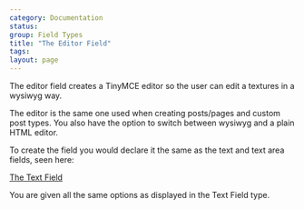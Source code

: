 ```yaml
---
category: Documentation
status:
group: Field Types
title: "The Editor Field"
tags: 
layout: page
---
```


The editor field creates a TinyMCE editor so the user can edit a textures in a wysiwyg way.

The editor is the same one used when creating posts/pages and custom post types. You also have the option to switch between wysiwyg and a plain HTML editor.

To create the field you would declare it the same as the text and text area fields, seen here:

[The Text Field](/docs/types/The-Text-Field.html)

You are given all the same options as displayed in the Text Field type.
